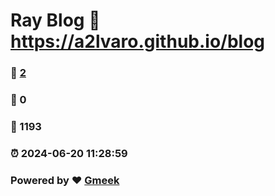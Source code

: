 # Ray Blog :link: https://a2lvaro.github.io/blog 
### :page_facing_up: [2](https://a2lvaro.github.io/blog/tag.html) 
### :speech_balloon: 0 
### :hibiscus: 1193 
### :alarm_clock: 2024-06-20 11:28:59 
### Powered by :heart: [Gmeek](https://github.com/Meekdai/Gmeek)
